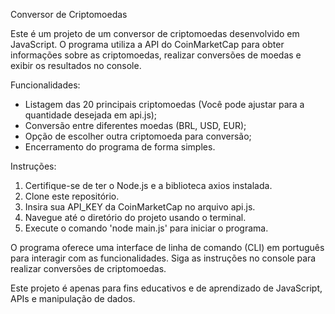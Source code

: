Conversor de Criptomoedas

Este é um projeto de um conversor de criptomoedas desenvolvido em JavaScript. O programa utiliza a API do CoinMarketCap para obter informações sobre as criptomoedas, realizar conversões de moedas e exibir os resultados no console.

Funcionalidades:
- Listagem das 20 principais criptomoedas (Você pode ajustar para a quantidade desejada em api.js);
- Conversão entre diferentes moedas (BRL, USD, EUR);
- Opção de escolher outra criptomoeda para conversão;
- Encerramento do programa de forma simples.

Instruções:
1. Certifique-se de ter o Node.js e a biblioteca axios instalada.
2. Clone este repositório.
3. Insira sua API_KEY da CoinMarketCap no arquivo api.js.
4. Navegue até o diretório do projeto usando o terminal.
5. Execute o comando 'node main.js' para iniciar o programa.

O programa oferece uma interface de linha de comando (CLI) em português para interagir com as funcionalidades. Siga as instruções no console para realizar conversões de criptomoedas.

Este projeto é apenas para fins educativos e de aprendizado de JavaScript, APIs e manipulação de dados.
